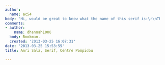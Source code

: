 ```yaml
---
author:
  name: ac54
body: "Hi, would be great to know what the name of this serif is:\r\nThanks!\r\nac"
comments:
- author:
    name: dhannah1000
  body: Bookman.
  created: '2013-03-25 16:07:31'
date: '2013-03-25 15:53:55'
title: Anri Sala, Serif, Centre Pompidou

---
```

